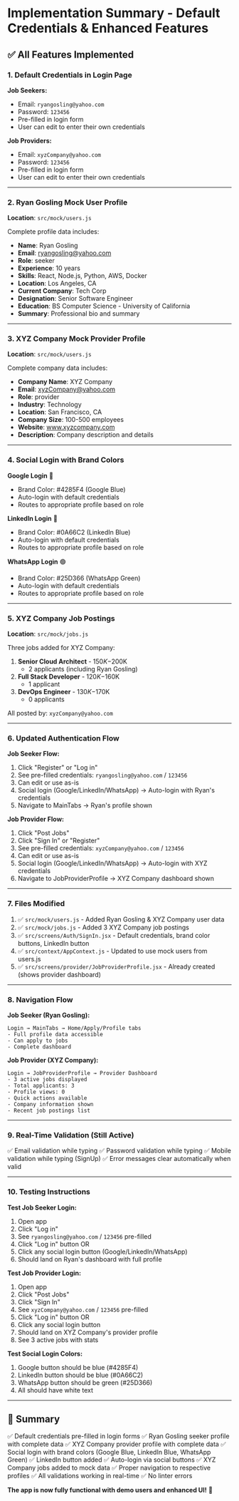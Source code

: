 # Implementation Summary - Default Credentials & Enhanced Features

## ✅ All Features Implemented

### 1. **Default Credentials in Login Page**

**Job Seekers:**
- Email: `ryangosling@yahoo.com`
- Password: `123456`
- Pre-filled in login form
- User can edit to enter their own credentials

**Job Providers:**
- Email: `xyzCompany@yahoo.com`
- Password: `123456`
- Pre-filled in login form
- User can edit to enter their own credentials

---

### 2. **Ryan Gosling Mock User Profile**

**Location**: `src/mock/users.js`

Complete profile data includes:
- **Name**: Ryan Gosling
- **Email**: ryangosling@yahoo.com
- **Role**: seeker
- **Experience**: 10 years
- **Skills**: React, Node.js, Python, AWS, Docker
- **Location**: Los Angeles, CA
- **Current Company**: Tech Corp
- **Designation**: Senior Software Engineer
- **Education**: BS Computer Science - University of California
- **Summary**: Professional bio and summary

---

### 3. **XYZ Company Mock Provider Profile**

**Location**: `src/mock/users.js`

Complete company data includes:
- **Company Name**: XYZ Company
- **Email**: xyzCompany@yahoo.com
- **Role**: provider
- **Industry**: Technology
- **Location**: San Francisco, CA
- **Company Size**: 100-500 employees
- **Website**: www.xyzcompany.com
- **Description**: Company description and details

---

### 4. **Social Login with Brand Colors**

**Google Login** 🔵
- Brand Color: #4285F4 (Google Blue)
- Auto-login with default credentials
- Routes to appropriate profile based on role

**LinkedIn Login** 🔵
- Brand Color: #0A66C2 (LinkedIn Blue)
- Auto-login with default credentials
- Routes to appropriate profile based on role

**WhatsApp Login** 🟢
- Brand Color: #25D366 (WhatsApp Green)
- Auto-login with default credentials
- Routes to appropriate profile based on role

---

### 5. **XYZ Company Job Postings**

**Location**: `src/mock/jobs.js`

Three jobs added for XYZ Company:
1. **Senior Cloud Architect** - $150K-$200K
   - 2 applicants (including Ryan Gosling)
2. **Full Stack Developer** - $120K-$160K
   - 1 applicant
3. **DevOps Engineer** - $130K-$170K
   - 0 applicants

All posted by: `xyzCompany@yahoo.com`

---

### 6. **Updated Authentication Flow**

**Job Seeker Flow:**
1. Click "Register" or "Log in"
2. See pre-filled credentials: `ryangosling@yahoo.com` / `123456`
3. Can edit or use as-is
4. Social login (Google/LinkedIn/WhatsApp) → Auto-login with Ryan's credentials
5. Navigate to MainTabs → Ryan's profile shown

**Job Provider Flow:**
1. Click "Post Jobs"
2. Click "Sign In" or "Register"
3. See pre-filled credentials: `xyzCompany@yahoo.com` / `123456`
4. Can edit or use as-is
5. Social login (Google/LinkedIn/WhatsApp) → Auto-login with XYZ credentials
6. Navigate to JobProviderProfile → XYZ Company dashboard shown

---

### 7. **Files Modified**

1. ✅ `src/mock/users.js` - Added Ryan Gosling & XYZ Company user data
2. ✅ `src/mock/jobs.js` - Added 3 XYZ Company job postings
3. ✅ `src/screens/Auth/SignIn.jsx` - Default credentials, brand color buttons, LinkedIn button
4. ✅ `src/context/AppContext.js` - Updated to use mock users from users.js
5. ✅ `src/screens/provider/JobProviderProfile.jsx` - Already created (shows provider dashboard)

---

### 8. **Navigation Flow**

**Job Seeker (Ryan Gosling):**
```
Login → MainTabs → Home/Apply/Profile tabs
- Full profile data accessible
- Can apply to jobs
- Complete dashboard
```

**Job Provider (XYZ Company):**
```
Login → JobProviderProfile → Provider Dashboard
- 3 active jobs displayed
- Total applicants: 3
- Profile views: 0
- Quick actions available
- Company information shown
- Recent job postings list
```

---

### 9. **Real-Time Validation (Still Active)**

✅ Email validation while typing
✅ Password validation while typing
✅ Mobile validation while typing (SignUp)
✅ Error messages clear automatically when valid

---

### 10. **Testing Instructions**

**Test Job Seeker Login:**
1. Open app
2. Click "Log in"
3. See `ryangosling@yahoo.com` / `123456` pre-filled
4. Click "Log in" button OR
5. Click any social login button (Google/LinkedIn/WhatsApp)
6. Should land on Ryan's dashboard with full profile

**Test Job Provider Login:**
1. Open app
2. Click "Post Jobs"
3. Click "Sign In"
4. See `xyzCompany@yahoo.com` / `123456` pre-filled
5. Click "Log in" button OR
6. Click any social login button
7. Should land on XYZ Company's provider profile
8. See 3 active jobs with stats

**Test Social Login Colors:**
1. Google button should be blue (#4285F4)
2. LinkedIn button should be blue (#0A66C2)
3. WhatsApp button should be green (#25D366)
4. All should have white text

---

## 🎉 Summary

✅ Default credentials pre-filled in login forms
✅ Ryan Gosling seeker profile with complete data
✅ XYZ Company provider profile with complete data
✅ Social login with brand colors (Google Blue, LinkedIn Blue, WhatsApp Green)
✅ LinkedIn button added
✅ Auto-login via social buttons
✅ XYZ Company jobs added to mock data
✅ Proper navigation to respective profiles
✅ All validations working in real-time
✅ No linter errors

**The app is now fully functional with demo users and enhanced UI!** 🚀

